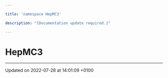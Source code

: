 ```yaml
---

title: 'namespace HepMC3'

description: "[Documentation update required.]"

---
```


# HepMC3








-------------------------------

Updated on 2022-07-28 at 14:01:09 +0100
